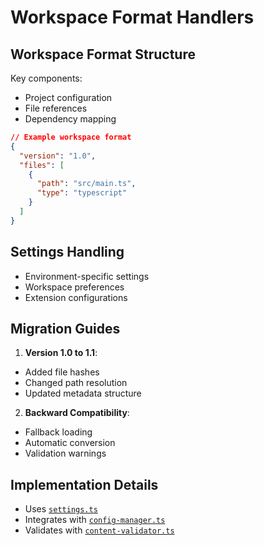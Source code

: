 # Workspace Format Handlers

## Workspace Format Structure
Key components:
- Project configuration
- File references
- Dependency mapping

```json
// Example workspace format
{
  "version": "1.0",
  "files": [
    {
      "path": "src/main.ts",
      "type": "typescript"
    }
  ]
}
```

## Settings Handling
- Environment-specific settings
- Workspace preferences
- Extension configurations

## Migration Guides
1. **Version 1.0 to 1.1**:
- Added file hashes
- Changed path resolution
- Updated metadata structure

2. **Backward Compatibility**:
- Fallback loading
- Automatic conversion
- Validation warnings

## Implementation Details
- Uses [`settings.ts`](src/formats/handlers/settings.ts)
- Integrates with [`config-manager.ts`](src/main/services/config-manager.ts)
- Validates with [`content-validator.ts`](src/main/integration/security/validation/content-validator.ts)